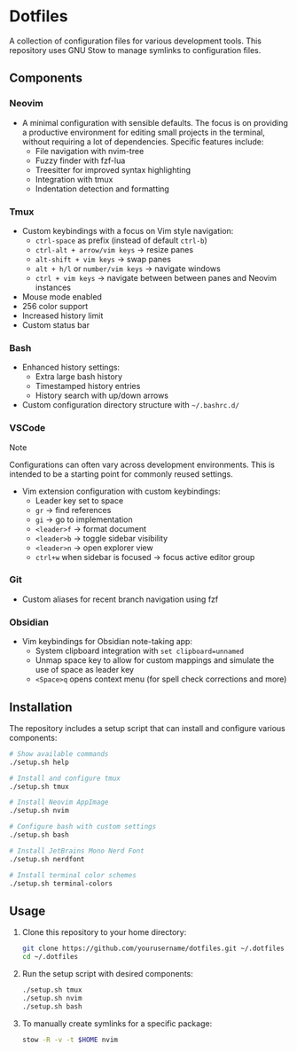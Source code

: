 # Dotfiles
A collection of configuration files for various development tools. This repository uses GNU Stow to manage symlinks to configuration files.

## Components

### Neovim
- A minimal configuration with sensible defaults. The focus is on providing a productive environment for editing small projects in the terminal, without requiring a lot of dependencies. Specific features include:
  * File navigation with nvim-tree
  * Fuzzy finder with fzf-lua
  * Treesitter for improved syntax highlighting
  * Integration with tmux
  * Indentation detection and formatting

### Tmux
- Custom keybindings with a focus on Vim style navigation:
  * `ctrl-space` as prefix (instead of default `ctrl-b`)
  * `ctrl-alt + arrow/vim keys` -> resize panes
  * `alt-shift + vim keys` -> swap panes
  * `alt + h/l` or `number/vim keys` -> navigate windows
  * `ctrl + vim keys` -> navigate between between panes and Neovim instances
- Mouse mode enabled
- 256 color support
- Increased history limit
- Custom status bar

### Bash
- Enhanced history settings:
  * Extra large bash history
  * Timestamped history entries
  * History search with up/down arrows
- Custom configuration directory structure with `~/.bashrc.d/`

### VSCode

> [!NOTE]
> Configurations can often vary across development environments. This is intended to be a starting point for commonly reused settings.

- Vim extension configuration with custom keybindings:
  * Leader key set to space
  * `gr` -> find references
  * `gi` -> go to implementation
  * `<leader>f` -> format document
  * `<leader>b` -> toggle sidebar visibility
  * `<leader>n` -> open explorer view
  * `ctrl+w` when sidebar is focused -> focus active editor group

### Git
- Custom aliases for recent branch navigation using fzf

### Obsidian
- Vim keybindings for Obsidian note-taking app:
  * System clipboard integration with `set clipboard=unnamed`
  * Unmap space key to allow for custom mappings and simulate the use of space as leader key
  * `<Space>q` opens context menu (for spell check corrections and more)

## Installation

The repository includes a setup script that can install and configure various components:

```bash
# Show available commands
./setup.sh help

# Install and configure tmux
./setup.sh tmux

# Install Neovim AppImage
./setup.sh nvim

# Configure bash with custom settings
./setup.sh bash

# Install JetBrains Mono Nerd Font
./setup.sh nerdfont

# Install terminal color schemes
./setup.sh terminal-colors
```

## Usage

1. Clone this repository to your home directory:
   ```bash
   git clone https://github.com/yourusername/dotfiles.git ~/.dotfiles
   cd ~/.dotfiles
   ```

2. Run the setup script with desired components:
   ```bash
   ./setup.sh tmux
   ./setup.sh nvim
   ./setup.sh bash
   ```

3. To manually create symlinks for a specific package:
   ```bash
   stow -R -v -t $HOME nvim
   ```
